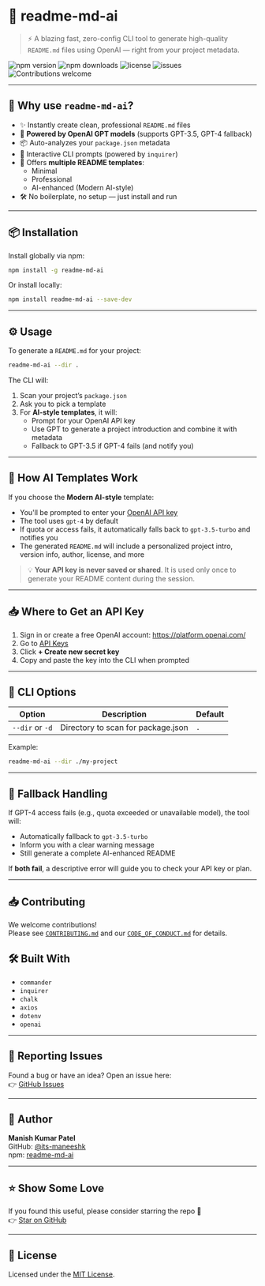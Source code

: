 # 📘 readme-md-ai

> ⚡ A blazing fast, zero-config CLI tool to generate high-quality `README.md` files using OpenAI — right from your project metadata.

![npm version](https://img.shields.io/npm/v/readme-md-ai)
![npm downloads](https://img.shields.io/npm/dt/readme-md-ai)
![license](https://img.shields.io/npm/l/readme-md-ai)
![issues](https://img.shields.io/github/issues/its-maneeshk/readme-md-ai)
![Contributions welcome](https://img.shields.io/badge/contributions-welcome-brightgreen.svg)

---

## 🚀 Why use `readme-md-ai`?

- ✨ Instantly create clean, professional `README.md` files
- 🤖 **Powered by OpenAI GPT models** (supports GPT-3.5, GPT-4 fallback)
- 📦 Auto-analyzes your `package.json` metadata
- 💬 Interactive CLI prompts (powered by `inquirer`)
- 🎨 Offers **multiple README templates**:
  - Minimal
  - Professional
  - AI-enhanced (Modern AI-style)
- 🛠️ No boilerplate, no setup — just install and run

---

## 📦 Installation

Install globally via npm:

```bash
npm install -g readme-md-ai
```

Or install locally:

```bash
npm install readme-md-ai --save-dev
```

---

## ⚙️ Usage

To generate a `README.md` for your project:

```bash
readme-md-ai --dir .
```

The CLI will:

1. Scan your project’s `package.json`
2. Ask you to pick a template
3. For **AI-style templates**, it will:
   - Prompt for your OpenAI API key
   - Use GPT to generate a project introduction and combine it with metadata
   - Fallback to GPT-3.5 if GPT-4 fails (and notify you)

---

## 🧠 How AI Templates Work

If you choose the **Modern AI-style** template:

- You'll be prompted to enter your [OpenAI API key](https://platform.openai.com/account/api-keys)
- The tool uses `gpt-4` by default
- If quota or access fails, it automatically falls back to `gpt-3.5-turbo` and notifies you
- The generated `README.md` will include a personalized project intro, version info, author, license, and more

> 💡 **Your API key is never saved or shared**. It is used only once to generate your README content during the session.

---

## 📥 Where to Get an API Key

1. Sign in or create a free OpenAI account: https://platform.openai.com/
2. Go to [API Keys](https://platform.openai.com/account/api-keys)
3. Click **+ Create new secret key**
4. Copy and paste the key into the CLI when prompted

---

## 🧰 CLI Options

| Option         | Description                      | Default |
|----------------|----------------------------------|---------|
| `--dir` or `-d` | Directory to scan for package.json | `.`     |

Example:

```bash
readme-md-ai --dir ./my-project
```

---

## 🔄 Fallback Handling

If GPT-4 access fails (e.g., quota exceeded or unavailable model), the tool will:

- Automatically fallback to `gpt-3.5-turbo`
- Inform you with a clear warning message
- Still generate a complete AI-enhanced README

If **both fail**, a descriptive error will guide you to check your API key or plan.

---
## 📥 Contributing

We welcome contributions!  
Please see [`CONTRIBUTING.md`](CONTRIBUTING.md) and our [`CODE_OF_CONDUCT.md`](CODE_OF_CONDUCT.md) for details.

## 🛠️ Built With

- `commander`
- `inquirer`
- `chalk`
- `axios`
- `dotenv`
- `openai`

---

## 🐛 Reporting Issues

Found a bug or have an idea? Open an issue here:  
👉 [GitHub Issues](https://github.com/its-maneeshk/readme-md-ai/issues)

---

## 👤 Author

**Manish Kumar Patel**  
GitHub: [@its-maneeshk](https://github.com/its-maneeshk)  
npm: [readme-md-ai](https://www.npmjs.com/package/readme-md-ai)

---

## ⭐️ Show Some Love

If you found this useful, please consider starring the repo 💫  
👉 [Star on GitHub](https://github.com/its-maneeshk/readme-md-ai)

---

## 📄 License

Licensed under the [MIT License](LICENSE).
